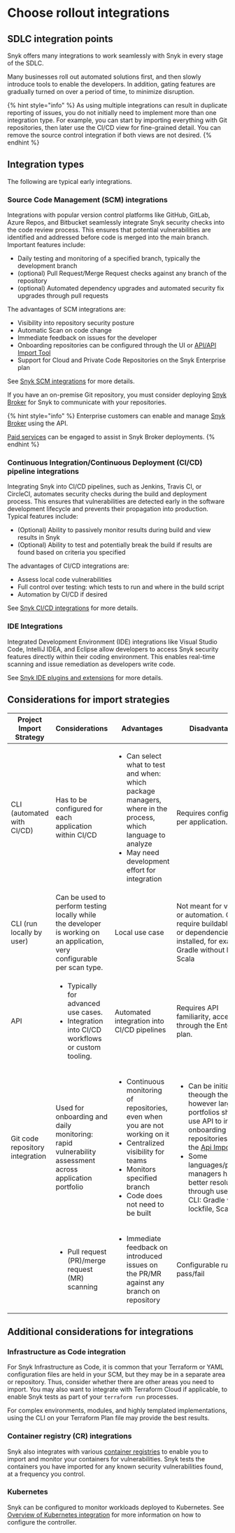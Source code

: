# Choose rollout integrations

## **SDLC integration points**

Snyk offers many integrations to work seamlessly with Snyk in every stage of the SDLC.&#x20;

Many businesses roll out automated solutions first, and then slowly introduce tools to enable the developers. In addition, gating features are gradually turned on over a period of time, to minimize disruption.

{% hint style="info" %}
As using multiple integrations can result in duplicate reporting of issues, you do not initially need to implement more than one integration type. For example, you can start by importing everything with Git repositories, then later use the CI/CD view for fine-grained detail. You can remove the source control integration if both views are not desired.
{% endhint %}

## Integration types

The following are typical early integrations.

### Source Code Management (SCM) integrations

Integrations with popular version control platforms like GitHub, GitLab, Azure Repos, and Bitbucket seamlessly integrate Snyk security checks into the code review process. This ensures that potential vulnerabilities are identified and addressed before code is merged into the main branch. Important features include:

* Daily testing and monitoring of a specified branch, typically the development branch
* (optional) Pull Request/Merge Request checks against any branch of the repository
* (optional) Automated dependency upgrades and automated security fix upgrades through pull requests

The advantages of SCM integrations are:

* Visibility into repository security posture
* Automatic Scan on code change
* Immediate feedback on issues for the developer
* Onboarding repositories can be configured through the UI or [API/API Import Tool](https://docs.snyk.io/snyk-api-info/other-tools/tool-snyk-api-import)
* Support for Cloud and Private Code Repositories on the Snyk Enterprise plan

See [Snyk SCM integrations](../../../scm-ide-and-ci-cd-integrations/snyk-scm-integrations/) for more details.

If you have an on-premise Git repository, you must consider deploying [Snyk Broker](https://docs.snyk.io/snyk-admin/snyk-broker) for Snyk to communicate with your repositories.

{% hint style="info" %}
Enterprise customers can enable and manage [Snyk Broker](../../../enterprise-setup/snyk-broker/) using the API.&#x20;

[Paid services](../../../working-with-snyk/snyk-terms-of-support-and-services-glossary/) can be engaged to assist in Snyk Broker deployments.
{% endhint %}

### Continuous Integration/Continuous Deployment (CI/CD) pipeline integrations

Integrating Snyk into CI/CD pipelines, such as Jenkins, Travis CI, or CircleCI, automates security checks during the build and deployment process. This ensures that vulnerabilities are detected early in the software development lifecycle and prevents their propagation into production. Typical features include:

* (Optional) Ability to passively monitor results during build and view results in Snyk
* (Optional) Ability to test and potentially break the build if results are found based on criteria you specified

The advantages of CI/CD integrations are:

* Assess local code vulnerabilities
* Full control over testing: which tests to run and where in the build script
* Automation by CI/CD if desired

See [Snyk CI/CD integrations](../../../scm-ide-and-ci-cd-integrations/snyk-ci-cd-integrations/) for more details.

### IDE Integrations

Integrated Development Environment (IDE) integrations like Visual Studio Code, IntelliJ IDEA, and Eclipse allow developers to access Snyk security features directly within their coding environment. This enables real-time scanning and issue remediation as developers write code.&#x20;

See [Snyk IDE plugins and extensions](../../../scm-ide-and-ci-cd-integrations/snyk-ide-plugins-and-extensions/) for more details.

## Considerations for import strategies&#x20;

<table><thead><tr><th width="200">Project Import Strategy</th><th>Considerations</th><th>Advantages</th><th>Disadvantages</th></tr></thead><tbody><tr><td>CLI (automated with CI/CD)</td><td>Has to be configured for each application within CI/CD</td><td><ul><li>Can select what to test and when: which package managers, where in the process, which language to analyze</li><li>May need development effort for integration</li></ul></td><td>Requires configuration per application.</td></tr><tr><td>CLI (run locally by user)</td><td>Can be used to perform testing locally while the developer is working on an application, very configurable per scan type.</td><td>Local use case</td><td>Not meant for visibility or automation. Can require buildable code or dependencies to be installed, for example, Gradle without lockfile, Scala</td></tr><tr><td>API</td><td><ul><li>Typically for advanced use cases.</li><li>Integration into CI/CD workflows or custom tooling. </li></ul></td><td>Automated integration into CI/CD pipelines</td><td>Requires API familiarity, access through the  Enterprise plan.</td></tr><tr><td>Git code repository integration</td><td>Used for onboarding and daily monitoring: rapid vulnerability assessment across application portfolio</td><td><p></p><ul><li>Continuous monitoring of repositories, even when you are not working on it</li><li>Centralized visibility for teams</li><li>Monitors specified branch</li><li>Code does not need to be built</li></ul></td><td><ul><li>Can be initiated theough the UI, however larger portfolios should use API to initiate onboarding of repositories with the <a href="https://docs.snyk.io/snyk-api/other-tools/tool-snyk-api-import">Api Import Tool</a></li><li>Some languages/package managers have better resolution through use of  the CLI: Gradle without lockfile, Scala</li></ul></td></tr><tr><td></td><td><ul><li>Pull request (PR)/merge request (MR)  scanning</li></ul></td><td><ul><li>Immediate feedback on introduced issues on the PR/MR against any branch on repository</li></ul></td><td>Configurable rules for pass/fail</td></tr></tbody></table>

## Additional considerations for integrations

### Infrastructure as Code integration

For Snyk Infrastructure as Code, it is common that your Terraform or YAML configuration files are held in your SCM, but they may be in a separate area or repository. Thus, consider whether there are other areas you need to import. You may also want to integrate with Terraform Cloud if applicable, to enable Snyk tests as part of your `terraform run` processes.

For complex environments, modules, and highly templated implementations, using the CLI on your Terraform Plan file may provide the best results.

### Container registry (CR) integrations

Snyk also integrates with various [container registries](../../../scan-with-snyk/snyk-container/container-registry-integrations/) to enable you to import and monitor your containers for vulnerabilities. Snyk tests the containers you have imported for any known security vulnerabilities found, at a frequency you control.

### Kubernetes

Snyk can be configured to monitor workloads deployed to Kubernetes. See [Overview of Kubernetes integration](../../../scan-with-snyk/snyk-container/kubernetes-integration/overview-of-kubernetes-integration/) for more information on how to configure the controller.
